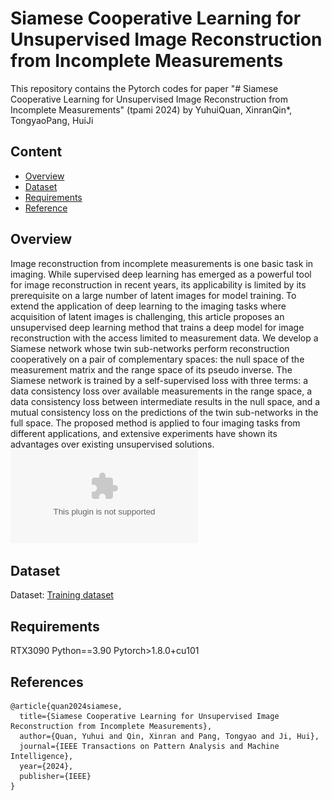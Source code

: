 # Siamese Cooperative Learning for Unsupervised Image Reconstruction from Incomplete Measurements
This repository contains the Pytorch codes for paper "# Siamese Cooperative Learning for Unsupervised Image Reconstruction from Incomplete Measurements" (tpami 2024) 
by YuhuiQuan, XinranQin*, TongyaoPang, HuiJi

## Content
* [Overview](#Overview)
* [Dataset](#Dataset)
* [Requirements](#Requirements)
* [Reference](#Reference)

## Overview
Image reconstruction from incomplete measurements is one basic task in imaging. While supervised deep learning has emerged as a powerful tool for image reconstruction in recent years, its applicability is limited by its prerequisite on a large number of latent images for model training. To extend the application of deep learning to the imaging tasks where acquisition of latent images is challenging, this article proposes an unsupervised deep learning method that trains a deep model for image reconstruction with the access limited to measurement data. We develop a Siamese network whose twin sub-networks perform reconstruction cooperatively on a pair of complementary spaces: the null space of the measurement matrix and the range space of its pseudo inverse. The Siamese network is trained by a self-supervised loss with three terms: a data consistency loss over available measurements in the range space, a data consistency loss between intermediate results in the null space, and a mutual consistency loss on the predictions of the twin sub-networks in the full space. The proposed method is applied to four imaging tasks from different applications, and extensive experiments have shown its advantages over existing unsupervised solutions.
![image](https://github.com/XinranQin/SIAMNet/blob/main/images/Model.eps)

## Dataset
Dataset: [Training dataset](https://drive.google.com/drive/folders/1gZbM0DTXHLpf-CsMHg5HrTWWNIcXvX1z?usp=sharing "悬停显示")  
 
## Requirements
RTX3090 Python==3.90 Pytorch>1.8.0+cu101


## References

```
@article{quan2024siamese,
  title={Siamese Cooperative Learning for Unsupervised Image Reconstruction from Incomplete Measurements},
  author={Quan, Yuhui and Qin, Xinran and Pang, Tongyao and Ji, Hui},
  journal={IEEE Transactions on Pattern Analysis and Machine Intelligence},
  year={2024},
  publisher={IEEE}
}
```